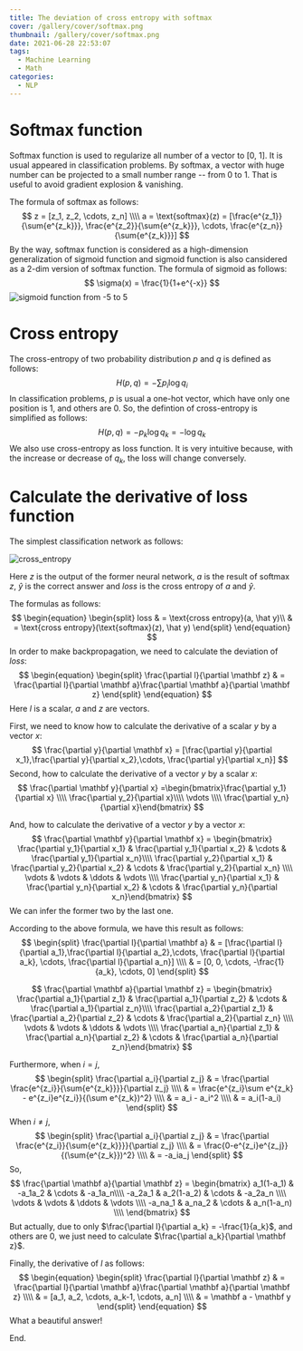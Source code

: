 ```yaml
---
title: The deviation of cross entropy with softmax
cover: /gallery/cover/softmax.png
thumbnail: /gallery/cover/softmax.png
date: 2021-06-28 22:53:07
tags:
  - Machine Learning
  - Math
categories:
  - NLP
---
```


# Softmax function

Softmax function is used to regularize all number of a vector to [0, 1]. It is usual appeared in classification problems. By softmax, a vector with huge number can be projected to a small number range -- from 0 to 1. That is useful to avoid gradient explosion & vanishing.

<!--more-->

The formula of softmax as follows:
$$
z = [z_1, z_2, \cdots, z_n] \\\\
a = \text{softmax}(z) = [\frac{e^{z_1}}{\sum{e^{z_k}}}, \frac{e^{z_2}}{\sum{e^{z_k}}}, \cdots, \frac{e^{z_n}}{\sum{e^{z_k}}}]
$$
By the way, softmax function is considered as a high-dimension generalization of sigmoid function and sigmoid function is also cansidered as a 2-dim version of softmax function. The formula of sigmoid as follows:
$$
\sigma(x) = \frac{1}{1+e^{-x}}
$$
![sigmoid function from -5 to 5](/gallery/others/sigmoid.png)

# Cross entropy

The cross-entropy of two probability distribution $p$ and $q$ is defined as follows:
$$
H(p, q) = -\sum p_i\log q_i
$$
In classification problems, $p$ is usual a one-hot vector, which have only one position is 1, and others are 0. So, the defintion of cross-entropy is simplified as follows:
$$
H(p, q)=-p_k\log q_k = -\log q_k
$$
We also use cross-entropy as loss function. It is very intuitive because, with the increase or decrease of $q_k$, the loss will change conversely.

# Calculate the derivative of loss function

The simplest classification network as follows:

![cross_entropy](/gallery/others/corss_entropy.png)

Here $z$ is the output of the former neural network, $a$ is the result of softmax $z$, $\hat y$ is the correct answer and $loss$ is the cross entropy of $a$ and $\hat y$.

The formulas as follows:
$$
\begin{equation}
\begin{split}
loss 
& = \text{cross entropy}(a, \hat y)\\
& = \text{cross entropy}(\text{softmax}(z), \hat y)
\end{split}
\end{equation}
$$
In order to make backpropagation, we need to calculate the deviation of $loss$:
$$
\begin{equation}
\begin{split}
\frac{\partial l}{\partial \mathbf z}
& = \frac{\partial l}{\partial \mathbf a}\frac{\partial \mathbf a}{\partial \mathbf z}
\end{split}
\end{equation}
$$
Here $l$ is a scalar, $a$ and $z$ are vectors.

First, we need to know how to calculate the derivative of a scalar $y$ by a vector $x$:
$$
\frac{\partial y}{\partial \mathbf x} = [\frac{\partial y}{\partial x_1},\frac{\partial y}{\partial x_2},\cdots, \frac{\partial y}{\partial x_n}]
$$
Second, how to calculate the derivative of a vector $y$ by a scalar $x$:
$$
\frac{\partial \mathbf y}{\partial x} =\begin{bmatrix}\frac{\partial y_1}{\partial x} \\\\ \frac{\partial y_2}{\partial x}\\\\ \vdots \\\\ \frac{\partial y_n}{\partial x}\end{bmatrix}
$$


And, how to calculate the derivative of a vector $y$ by a vector $x$:
$$
\frac{\partial \mathbf y}{\partial \mathbf x} =
\begin{bmatrix}
\frac{\partial y_1}{\partial x_1} & \frac{\partial y_1}{\partial x_2} & \cdots & \frac{\partial y_1}{\partial x_n}\\\\
\frac{\partial y_2}{\partial x_1} & \frac{\partial y_2}{\partial x_2} & \cdots & \frac{\partial y_2}{\partial x_n} \\\\
\vdots & \vdots & \ddots & \vdots \\\\
\frac{\partial y_n}{\partial x_1} & \frac{\partial y_n}{\partial x_2} & \cdots & \frac{\partial y_n}{\partial x_n}\end{bmatrix}
$$
We can infer the former two by the last one.

According to the above formula, we have this result as follows:
$$
\begin{split}
\frac{\partial l}{\partial \mathbf a}
& = [\frac{\partial l}{\partial a_1},\frac{\partial l}{\partial a_2},\cdots, \frac{\partial l}{\partial a_k}, \cdots, \frac{\partial l}{\partial a_n}] \\\\
& = [0, 0, \cdots, -\frac{1}{a_k}, \cdots, 0]
\end{split}
$$

$$
\frac{\partial \mathbf a}{\partial \mathbf z} =
\begin{bmatrix}
\frac{\partial a_1}{\partial z_1} & \frac{\partial a_1}{\partial z_2} & \cdots & \frac{\partial a_1}{\partial z_n}\\\\
\frac{\partial a_2}{\partial z_1} & \frac{\partial a_2}{\partial z_2} & \cdots & \frac{\partial a_2}{\partial z_n} \\\\
\vdots & \vdots & \ddots & \vdots \\\\
\frac{\partial a_n}{\partial z_1} & \frac{\partial a_n}{\partial z_2} & \cdots & \frac{\partial a_n}{\partial z_n}\end{bmatrix}
$$

Furthermore, when $i = j$,
$$
\begin{split}
\frac{\partial a_i}{\partial z_j}
& = \frac{\partial \frac{e^{z_i}}{\sum{e^{z_k}}}}{\partial z_j} \\\\
& = \frac{e^{z_i}\sum e^{z_k} - e^{z_i}e^{z_i}}{(\sum e^{z_k})^2} \\\\
& = a_i - a_i^2 \\\\
& = a_i(1-a_i)
\end{split}
$$
When $i \neq j$,
$$
\begin{split}
\frac{\partial a_i}{\partial z_j}
& = \frac{\partial \frac{e^{z_i}}{\sum{e^{z_k}}}}{\partial z_j} \\\\
& = \frac{0-e^{z_i}e^{z_j}}{(\sum{e^{z_k}})^2} \\\\
& = -a_ia_j
\end{split}
$$
So,
$$
\frac{\partial \mathbf a}{\partial \mathbf z} =
\begin{bmatrix}
a_1(1-a_1) & -a_1a_2 & \cdots & -a_1a_n\\\\
-a_2a_1 & a_2(1-a_2) & \cdots & -a_2a_n \\\\
\vdots & \vdots & \ddots & \vdots \\\\
-a_na_1 & a_na_2 & \cdots & a_n(1-a_n) \\\\
\end{bmatrix}
$$
But actually, due to only $\frac{\partial l}{\partial a_k} = -\frac{1}{a_k}$, and others are 0, we just need to calculate $\frac{\partial a_k}{\partial \mathbf z}$.

Finally, the derivative of $l$ as follows:
$$
\begin{equation}
\begin{split}
\frac{\partial l}{\partial \mathbf z}
& = \frac{\partial l}{\partial \mathbf a}\frac{\partial \mathbf a}{\partial \mathbf z} \\\\
& = [a_1, a_2, \cdots, a_k-1, \cdots, a_n] \\\\
& = \mathbf a - \mathbf y
\end{split}
\end{equation}
$$
What a beautiful answer!

End.
